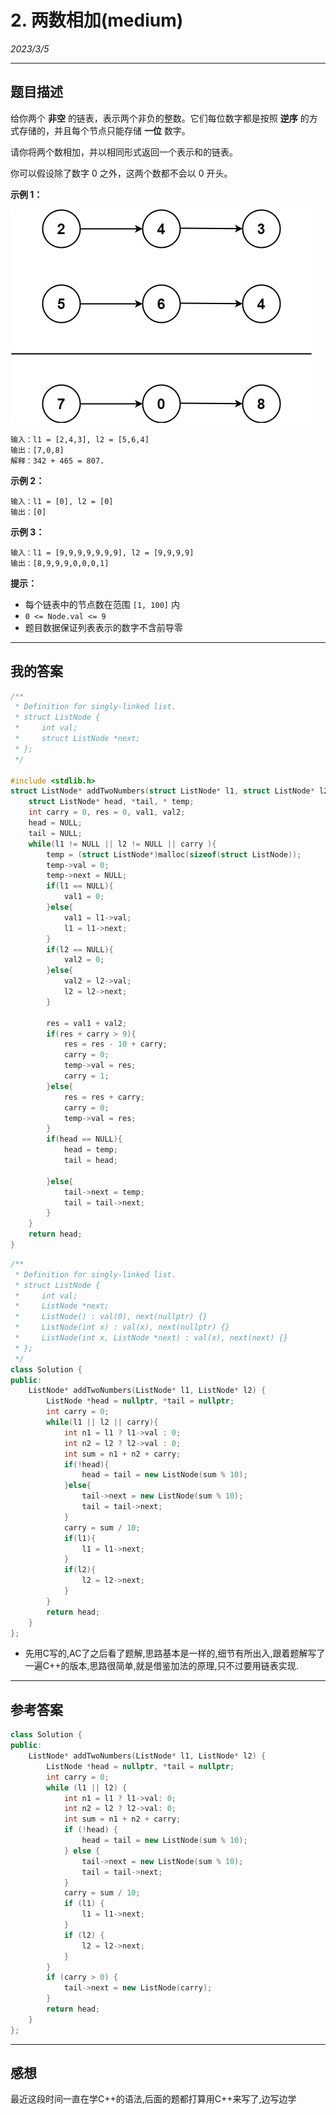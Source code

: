 # 2. 两数相加(medium)

*2023/3/5*

---

## 题目描述

给你两个 **非空** 的链表，表示两个非负的整数。它们每位数字都是按照 **逆序** 的方式存储的，并且每个节点只能存储 **一位** 数字。

请你将两个数相加，并以相同形式返回一个表示和的链表。

你可以假设除了数字 0 之外，这两个数都不会以 0 开头。

**示例 1：**

![img](https://raw.githubusercontent.com/Tianjiangyigeyi/img/master/202303062056941.jpeg)

```
输入：l1 = [2,4,3], l2 = [5,6,4]
输出：[7,0,8]
解释：342 + 465 = 807.
```

**示例 2：**

```
输入：l1 = [0], l2 = [0]
输出：[0]
```

**示例 3：**

```
输入：l1 = [9,9,9,9,9,9,9], l2 = [9,9,9,9]
输出：[8,9,9,9,0,0,0,1]
```

 

**提示：**

- 每个链表中的节点数在范围 `[1, 100]` 内
- `0 <= Node.val <= 9`
- 题目数据保证列表表示的数字不含前导零

----

## 我的答案

```c
/**
 * Definition for singly-linked list.
 * struct ListNode {
 *     int val;
 *     struct ListNode *next;
 * };
 */

#include <stdlib.h>
struct ListNode* addTwoNumbers(struct ListNode* l1, struct ListNode* l2){
    struct ListNode* head, *tail, * temp;
    int carry = 0, res = 0, val1, val2;
    head = NULL;
    tail = NULL;
    while(l1 != NULL || l2 != NULL || carry ){
        temp = (struct ListNode*)malloc(sizeof(struct ListNode));
        temp->val = 0;
        temp->next = NULL;
        if(l1 == NULL){
            val1 = 0;
        }else{
            val1 = l1->val;
            l1 = l1->next;
        }
        if(l2 == NULL){
            val2 = 0;
        }else{
            val2 = l2->val;
            l2 = l2->next;
        }

        res = val1 + val2;
        if(res + carry > 9){
            res = res - 10 + carry;
            carry = 0;
            temp->val = res;
            carry = 1;
        }else{
            res = res + carry;
            carry = 0;
            temp->val = res;
        }
        if(head == NULL){
            head = temp;
            tail = head;

        }else{
            tail->next = temp;
            tail = tail->next;
        }
    }
    return head;
}
```

```c++
/**
 * Definition for singly-linked list.
 * struct ListNode {
 *     int val;
 *     ListNode *next;
 *     ListNode() : val(0), next(nullptr) {}
 *     ListNode(int x) : val(x), next(nullptr) {}
 *     ListNode(int x, ListNode *next) : val(x), next(next) {}
 * };
 */
class Solution {
public:
    ListNode* addTwoNumbers(ListNode* l1, ListNode* l2) {
        ListNode *head = nullptr, *tail = nullptr;
        int carry = 0;
        while(l1 || l2 || carry){
            int n1 = l1 ? l1->val : 0;
            int n2 = l2 ? l2->val : 0;
            int sum = n1 + n2 + carry;
            if(!head){
                head = tail = new ListNode(sum % 10);
            }else{
                tail->next = new ListNode(sum % 10);
                tail = tail->next;
            }
            carry = sum / 10;
            if(l1){
                l1 = l1->next;
            }
            if(l2){
                l2 = l2->next;
            }
        }
        return head;
    }
};
```

- 先用C写的,AC了之后看了题解,思路基本是一样的,细节有所出入,跟着题解写了一遍C++的版本,思路很简单,就是借鉴加法的原理,只不过要用链表实现.

---

## 参考答案

```c++
class Solution {
public:
    ListNode* addTwoNumbers(ListNode* l1, ListNode* l2) {
        ListNode *head = nullptr, *tail = nullptr;
        int carry = 0;
        while (l1 || l2) {
            int n1 = l1 ? l1->val: 0;
            int n2 = l2 ? l2->val: 0;
            int sum = n1 + n2 + carry;
            if (!head) {
                head = tail = new ListNode(sum % 10);
            } else {
                tail->next = new ListNode(sum % 10);
                tail = tail->next;
            }
            carry = sum / 10;
            if (l1) {
                l1 = l1->next;
            }
            if (l2) {
                l2 = l2->next;
            }
        }
        if (carry > 0) {
            tail->next = new ListNode(carry);
        }
        return head;
    }
};
```

---

## 感想

最近这段时间一直在学C++的语法,后面的题都打算用C++来写了,边写边学